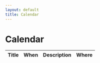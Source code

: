 ```yaml
---
layout: default
title: Calendar
---
```


# Calendar

<html>
<body>
    <table>
        <thead>
            <tr>
                <th>Title</th>
                <th>When</th>
                <th>Description</th>
                <th>Where</th>
            </tr>
        </thead>
        <tbody id="events-list"></tbody>
    </table>
    <script src="script_02.js"></script>
</body>
</html>
